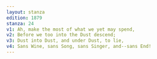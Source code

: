 ```yaml
---
layout: stanza
edition: 1879
stanza: 24
v1: Ah, make the most of what we yet may spend,
v2: Before we too into the Dust descend;
v3: Dust into Dust, and under Dust, to lie,
v4: Sans Wine, sans Song, sans Singer, and--sans End!
---
```


